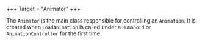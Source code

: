 +++
Target = "Animator"
+++

The `Animator` is the main class responsible for controlling an `Animation`. It is created when `LoadAnimation` is called under a `Humanoid` or `AnimationController` for the first time.